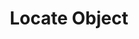 ---
title: "Locate Object"
index:
  - locate-object
permalink: /spells/locate-object/
tags:
  - Spell
  - 2nd Level
  - Divination
available_for:
  - Bard
  - Cleric
  - Druid
  - Paladin
  - Ranger
  - Wizard
level: "2nd Level"
school: "Divination"
comp:
  - V
  - S
  - M
material: "a forked twig."
duration: "10 Minutes"
concentration: true
description: |
  Describe or name an object that is familiar to you. You sense the direction to the object's location, as long as that object is within 1,000 feet of you. If the object is in motion, you know the direction of its movement.

  The spell can locate a specific object known to you, as long as you have seen it up close--within 30 feet--at least once. Alternatively, the spell can locate the nearest object of a particular kind, such as a certain kind of apparel, jewelry, furniture, tool, or weapon.

  This spell can't locate an object if any thickness of lead, even a thin sheet, blocks a direct path between you and the object.
excerpt: "Describe or name an object that is familiar to you."
source: "Basic Rules"
---